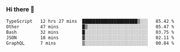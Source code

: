 ### Hi there 👋

<!--
**zhengis-alinur/zhengis-alinur** is a ✨ _special_ ✨ repository because its `README.md` (this file) appears on your GitHub profile.

Here are some ideas to get you started:

- 🔭 I’m currently working on ...
- 🌱 I’m currently learning ...
- 👯 I’m looking to collaborate on ...
- 🤔 I’m looking for help with ...
- 💬 Ask me about ...
- 📫 How to reach me: ...
- 😄 Pronouns: ...
- ⚡ Fun fact: ...
-->

<!--START_SECTION:waka-->

```txt
TypeScript   12 hrs 27 mins  █████████████████████▒░░░   85.42 %
Other        47 mins         █▒░░░░░░░░░░░░░░░░░░░░░░░   05.47 %
Bash         32 mins         █░░░░░░░░░░░░░░░░░░░░░░░░   03.75 %
JSON         18 mins         ▓░░░░░░░░░░░░░░░░░░░░░░░░   02.11 %
GraphQL      7 mins          ▒░░░░░░░░░░░░░░░░░░░░░░░░   00.84 %
```

<!--END_SECTION:waka-->
